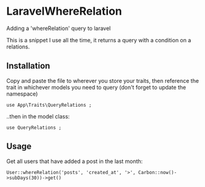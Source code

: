 # LaravelWhereRelation
Adding a 'whereRelation' query to laravel

This is a snippet I use all the time, it returns a query with a condition on a relations.

## Installation

Copy and paste the file to wherever you store your traits, then reference the trait in whichever models you need to query
(don't forget to update the namespace)


`use App\Traits\QueryRelations ;`

..then in the model class:

`use QueryRelations ;`


## Usage

Get all users that have added a post in the last month:

`User::whereRelation('posts', 'created_at', '>', Carbon::now()->subDays(30))->get()`
